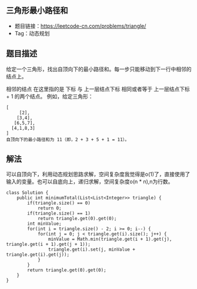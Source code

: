 ## 三角形最小路径和

- 题目链接：https://leetcode-cn.com/problems/triangle/
- Tag：动态规划

## 题目描述
给定一个三角形，找出自顶向下的最小路径和。每一步只能移动到下一行中相邻的结点上。

相邻的结点 在这里指的是 下标 与 上一层结点下标 相同或者等于 上一层结点下标 + 1 的两个结点。
例如，给定三角形：
```
[
     [2],
    [3,4],
   [6,5,7],
  [4,1,8,3]
]
自顶向下的最小路径和为 11（即，2 + 3 + 5 + 1 = 11）。
```

## 解法
可以自顶向下，利用动态规划思路求解，空间复杂度我觉得是o(1)了，直接使用了输入的变量。也可以自底向上，递归求解，空间复杂度o(n * n),n为行数。
```
class Solution {
    public int minimumTotal(List<List<Integer>> triangle) {
        if(triangle.size() == 0)
            return 0;
        if(triangle.size() == 1)
            return triangle.get(0).get(0);
        int minValue;
        for(int i = triangle.size() - 2; i >= 0; i--) {
            for(int j = 0; j < triangle.get(i).size(); j++) {
                minValue = Math.min(triangle.get(i + 1).get(j), triangle.get(i + 1).get(j + 1));
                triangle.get(i).set(j, minValue + triangle.get(i).get(j));
            }
        }
        return triangle.get(0).get(0);
    }
}
```